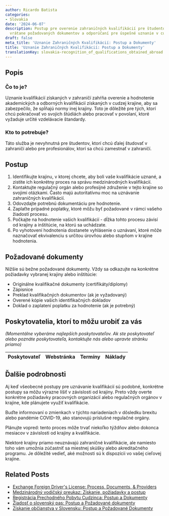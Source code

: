 ```yaml
---
author: Ricardo Batista
categories:
- Slovakia
date: '2024-06-07'
description: Postup pre overenie zahraničných kvalifikácií pre študentov a profesionálov,
  vrátane požadovaných dokumentov a odporúčaní pre úspešné uznanie v cudzej krajine.
draft: false
meta_title: 'Uznanie Zahraničných Kvalifikácií: Postup a Dokumenty'
title: 'Uznanie Zahraničných Kvalifikácií: Postup a Dokumenty'
translationKey: slovakia-recognition_of_qualifications_obtained_abroad
---
```



## Popis
### Čo to je?
Uznanie kvalifikácií získaných v zahraničí zahŕňa overenie a hodnotenie akademických a odborných kvalifikácií získaných v cudzej krajine, aby sa zabezpečilo, že spĺňajú normy inej krajiny. Toto je dôležité pre tých, ktorí chcú pokračovať vo svojich štúdiách alebo pracovať v povolaní, ktoré vyžaduje určité vzdelávacie štandardy.

### Kto to potrebuje?
Táto služba je nevyhnutná pre študentov, ktorí chcú ďalej študovať v zahraničí alebo pre profesionálov, ktorí sa chcú zamestnať v zahraničí.

## Postup
1. Identifikujte krajinu, v ktorej chcete, aby boli vaše kvalifikácie uznané, a zistite ich konkrétny proces na správu medzinárodných kvalifikácií.
2. Kontaktujte regulačný orgán alebo profesijné združenie v tejto krajine so svojimi otázkami. Často majú autoritatívnu moc na uznávanie zahraničných kvalifikácií.
3. Odovzdajte potrebnú dokumentáciu pre hodnotenie.
4. Zaplaťte prípadné poplatky, ktoré môžu byť požadované v rámci vašeho žiadostí procesu.
5. Počkajte na hodnotenie vašich kvalifikácií - dĺžka tohto procesu závisí od krajiny a inštitúcie, na ktorú sa uchádzate.
6. Po vyhotovení hodnotenia dostanete vyhlásenie o uznávaní, ktoré môže naznačovať ekvivalenciu s určitou úrovňou alebo stupňom v krajine hodnotenia.

## Požadované dokumenty
Nižšie sú bežne požadované dokumenty. Vždy sa odkazujte na konkrétne požiadavky vybranej krajiny alebo inštitúcie:

- Originálne kvalifikačné dokumenty (certifikáty/diplomy)
- Zápisnice
- Preklad kvalifikačných dokumentov (ak je vyžadovaný)
- Overené kópie vašich identifikačných dokladov
- Doklad o zaplatení poplatku za hodnotenie (ak je potrebný)

## Poskytovatelia, ktorí to môžu urobiť za vás

_(Momentálne vyberáme najlepších poskytovateľov. Ak ste poskytovateľ alebo poznáte poskytovateľa, kontaktujte nás alebo upravte stránku priamo)_

| Poskytovateľ    |     Webstránka  |     Termíny      |       Náklady    |
| :-------------: | :-------------: |  :-------------: | :-------------: |

## Ďalšie podrobnosti
Aj keď všeobecné postupy pre uznávanie kvalifikácií sú podobné, konkrétne postupy sa môžu výrazne líšiť v závislosti od krajiny. Preto vždy overte konkrétne požiadavky pracovných organizácií alebo regulačných orgánov v krajine, kde plánujete využiť kvalifikácie.

Buďte informovaní o zmienkach v týchto nariadeniach v dôsledku brexitu alebo pandémie COVID-19, ako stanovujú príslušné regulačné orgány.

Plánujte vopred: tento proces môže trvať niekoľko týždňov alebo dokonca mesiacov v závislosti od krajiny a kvalifikácie.

Niektoré krajiny priamo neuznávajú zahraničné kvalifikácie, ale namiesto toho vám umožnia zúčastniť sa miestnej skúšky alebo akreditačného programu. Je dôležité vedieť, aké možnosti sú k dispozícii vo vašej cieľovej krajine.
## Related Posts

- [Exchange Foreign Driver's License: Process, Documents, & Providers](https://tramitit.com/sk/guides/slovakia/vymena_cudzozemskeho_vodicskeho_preukazu/)
- [Medzinárodný vodičský preukaz: Získanie, požiadavky a postup](https://tramitit.com/sk/guides/slovakia/vydanie_medzinarodneho_vodicskeho_preukazu/)
- [Registrácia Prechodného Pobytu Cudzinca: Postup a Dokumenty](https://tramitit.com/sk/guides/slovakia/registracia_prechodneho_pobytu_cudzinca/)
- [Žiadosť o slovenský pas: Postup a Požadované dokumenty](https://tramitit.com/sk/guides/slovakia/vydanie_cestovneho_pasu/)
- [Získanie občianstva v Slovensku: Postup a Požadované Dokumenty](https://tramitit.com/sk/guides/slovakia/nadobudnutie_slovenskeho_obcianstva/)